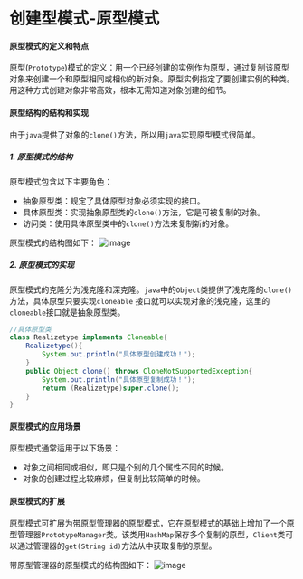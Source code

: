 # 创建型模式-原型模式

#### 原型模式的定义和特点
原型(`Prototype`)模式的定义：用一个已经创建的实例作为原型，通过复制该原型对象来创建一个和原型相同或相似的新对象。原型实例指定了要创建实例的种类。用这种方式创建对象非常高效，根本无需知道对象创建的细节。

#### 原型结构的结构和实现
由于`java`提供了对象的`clone()`方法，所以用`java`实现原型模式很简单。

##### 1. 原型模式的结构
原型模式包含以下主要角色：
- 抽象原型类：规定了具体原型对象必须实现的接口。
- 具体原型类：实现抽象原型类的`clone()`方法，它是可被复制的对象。
- 访问类：使用具体原型类中的`clone()`方法来复制新的对象。

原型模式的结构图如下：
![image](http://note.youdao.com/yws/res/7826/BFFB7D7AE4A14F96B8A301405F11592E)

##### 2. 原型模式的实现
原型模式的克隆分为浅克隆和深克隆。`java`中的`Object`类提供了浅克隆的`clone()`方法，具体原型只要实现`cloneable` 接口就可以实现对象的浅克隆，这里的`cloneable`接口就是抽象原型类。
```java
//具体原型类
class Realizetype implements Cloneable{
    Realizetype(){
        System.out.println("具体原型创建成功！");
    }
    public Object clone() throws CloneNotSupportedException{
        System.out.println("具体原型复制成功！");
        return (Realizetype)super.clone();
    }
}
```

#### 原型模式的应用场景
原型模式通常适用于以下场景：
- 对象之间相同或相似，即只是个别的几个属性不同的时候。
- 对象的创建过程比较麻烦，但复制比较简单的时候。

#### 原型模式的扩展
原型模式可扩展为带原型管理器的原型模式，它在原型模式的基础上增加了一个原型管理器`PrototypeManager`类。该类用`HashMap`保存多个复制的原型，`Client`类可以通过管理器的`get(String id)`方法从中获取复制的原型。

带原型管理器的原型模式的结构图如下：
![image](http://note.youdao.com/yws/res/7882/7513088F75104140B0059C5F9797293C)
